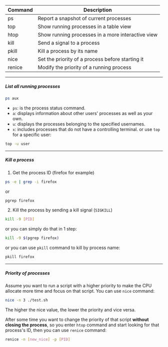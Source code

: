
| Command | Description                                       |
| ------- | ------------------------------------------------- |
| ps      | Report a snapshot of current processes            |
| top     | Show running processes in a table view            |
| htop    | Show running processes in a more interactive view |
| kill    | Send a signal to a process                        |
| pkill   | Kill a process by its name                        |
| nice    | Set the priority of a process before starting it  |
| renice  | Modify the priority of a running process          |

---
##### List all running processes
```bash
ps aux
```
- `ps`: is the process status command.
- `a`: displays information about other users' processes as well as your own.
- `u`: displays the processes belonging to the specified usernames.
- `x`: includes processes that do not have a controlling terminal.
or use `top` for a specific user:
```bash
top -u user
```
---
##### Kill a process
1) Get the process ID (firefox for example)
```bash
ps -e | grep -i firefox
```
or
```bash
pgrep firefox
```
2) Kill the process by sending a kill signal (`SIGKILL`)
```bash
kill -9 [PID]
```
or you can simply do that in 1 step:
```bash
kill -9 $(pgrep firefox)
```
or you can use `pkill` command to kill by process name:
```bash
pkill firefox
```
---
##### Priority of processes
Assume you want to run a script with a higher priority to make the CPU allocate more time and focus on that script.
You can use `nice` command:
```bash
nice -n 3 ./test.sh
```
The higher the nice value, the lower the priority and vice versa.

After some time you want to change the priority of that script **without closing the process**, so you enter `htop` command and start looking for that process's ID, then you can use `renice` command:
```bash
renice -n [new_nice] -p [PID]
```
